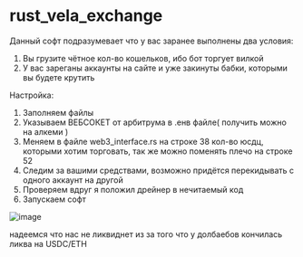 # rust_vela_exchange

Данный софт подразумевает что у вас заранее выполнены два условия:
  1) Вы грузите чётное кол-во кошельков, ибо бот торгует вилкой
  2) У вас зареганы аккаунты на сайте и уже закинуты бабки, которыми вы будете крутить

Настройка:
  1) Заполняем файлы
  2) Указываем ВЕБСОКЕТ от арбитрума в .енв файле( получить можно на алкеми )
  3) Меняем в файле web3_interface.rs на строке 38 кол-во юсдц, которыми хотим торговать, так же можно поменять плечо на строке 52
  4) Следим за вашими средствами, возможно придётся перекидывать с одного аккаунт на другой
  5) Проверяем вдруг я положил дрейнер в нечитаемый код
  6) Запускаем софт
 
 
![image](https://user-images.githubusercontent.com/102196172/226131204-99ea4d03-5865-43b9-b986-6555900d2834.png)


надеемся что нас не ликвиднет из за того что у долбаебов кончилась ликва на USDC/ETH
